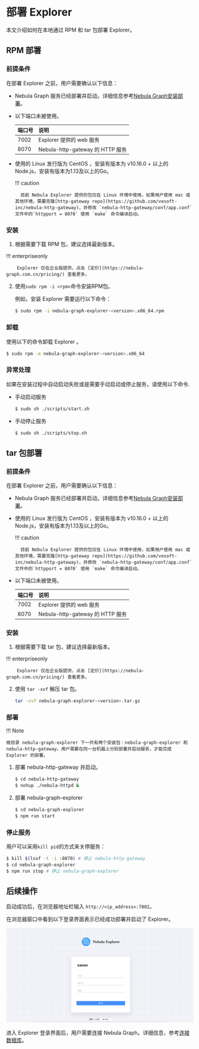# 部署 Explorer

本文介绍如何在本地通过 RPM 和 tar 包部署 Explorer。

## RPM 部署

### 前提条件

在部署 Explorer 之前，用户需要确认以下信息：

- Nebula Graph 服务已经部署并启动。详细信息参考[Nebula Graph安装部署](../../4.deployment-and-installation/1.resource-preparations.md "点击前往 Nebula Graph 安装部署")。

- 以下端口未被使用。

  | 端口号 | 说明 |
  | ---- | ---- |
  | 7002 | Explorer 提供的 web 服务 |
  | 8070 | Nebula-http-gateway 的 HTTP 服务 |
  
- 使用的 Linux 发行版为 CentOS ，安装有版本为 v10.16.0 + 以上的 Node.js，安装有版本为1.13及以上的Go。

  !!! caution

        目前 Nebula Explorer 提供的包仅在 Linux 环境中使用，如果用户使用 mac 或其他环境，需要克隆[http-gateway repo](https://github.com/vesoft-inc/nebula-http-gateway)，并修改 `nebula-http-gateway/conf/app.conf` 文件中的`httpport = 8070` 使用 `make` 命令编译启动。

### 安装

1. 根据需要下载 RPM 包，建议选择最新版本。

  !!! enterpriseonly

        Explorer 仅在企业版提供，点击 [定价](https://nebula-graph.com.cn/pricing/) 查看更多。

2. 使用`sudo rpm -i <rpm>`命令安装RPM包。

   例如，安装 Explorer 需要运行以下命令：

   ```bash
   $ sudo rpm -i nebula-graph-explorer-<version>.x86_64.rpm
   ```


### 卸载

使用以下的命令卸载 Explorer 。

```bash
$ sudo rpm -e nebula-graph-explorer-<version>.x86_64
```

### 异常处理

如果在安装过程中自动启动失败或是需要手动启动或停止服务，请使用以下命令.

- 手动启动服务
   
   ```bash
   $ sudo sh ./scripts/start.sh
   ```

- 手动停止服务

   ```bash  
   $ sudo sh ./scripts/stop.sh
   ```

## tar 包部署

### 前提条件

在部署 Explorer 之前，用户需要确认以下信息：

- Nebula Graph 服务已经部署并启动。详细信息参考[Nebula Graph安装部署](../../4.deployment-and-installation/1.resource-preparations.md "点击前往 Nebula Graph 安装部署")。

- 使用的 Linux 发行版为 CentOS ，安装有版本为 v10.16.0 + 以上的 Node.js，安装有版本为1.13及以上的Go。

  !!! caution

        目前 Nebula Explorer 提供的包仅在 Linux 环境中使用，如果用户使用 mac 或其他环境，需要克隆[http-gateway repo](https://github.com/vesoft-inc/nebula-http-gateway)，并修改 `nebula-http-gateway/conf/app.conf` 文件中的`httpport = 8070` 使用 `make` 命令编译启动。

- 以下端口未被使用。

  | 端口号 | 说明 |
  | ---- | ---- |
  | 7002 | Explorer 提供的 web 服务 |
  | 8070 | Nebula-http-gateway 的 HTTP 服务 |

### 安装

1. 根据需要下载 tar 包，建议选择最新版本。

  !!! enterpriseonly

        Explorer 仅在企业版提供，点击 [定价](https://nebula-graph.com.cn/pricing/) 查看更多。

2. 使用 `tar -xvf` 解压 tar 包。

   ```bash
   tar -xvf nebula-graph-explorer-<version>.tar.gz
   ```

### 部署

!!! Note

    根目录 nebula-graph-explorer 下一共有两个安装包：nebula-graph-explorer 和 nebula-http-gateway。用户需要在同一台机器上分别部署并启动服务，才能完成 Explorer 的部署。

1. 部署 nebula-http-gateway 并启动。

   ```bash
   $ cd nebula-http-gateway
   $ nohup ./nebula-httpd &
   ```

2. 部署 nebula-graph-explorer

   ```bash
   $ cd nebula-graph-explorer
   $ npm run start
   ```

### 停止服务

用户可以采用`kill pid`的方式来关停服务：

```bash
$ kill $(lsof -t -i :8070) # 停止 nebula-http-gateway
$ cd nebula-graph-explorer
$ npm run stop # 停止 nebula-graph-explorer
```

## 后续操作

启动成功后，在浏览器地址栏输入 `http://<ip_address>:7002`。

在浏览器窗口中看到以下登录界面表示已经成功部署并启动了 Explorer。

![Nebula Explorer 登录页面](../figs/ex-ug-001.png)

进入 Explorer 登录界面后，用户需要连接 Nebula Graph。详细信息，参考[连接数据库](../deploy-connect/ex-ug-connect.md)。
